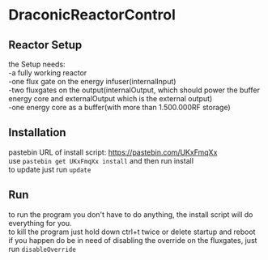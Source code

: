 # DraconicReactorControl
## Reactor Setup
the Setup needs: 
<br>-a fully working reactor 
<br>-one flux gate on the energy infuser(internalInput)
<br>-two fluxgates on the output(internalOutput, which should power the buffer energy core and externalOutput which is the external output)
<br>-one energy core as a buffer(with more than 1.500.000RF storage)

## Installation
pastebin URL of install script: https://pastebin.com/UKxFmqXx 
<br>use <code>pastebin get UKxFmqXx install</code> and then run install
<br>to update just run <code>update</code>
## Run
to run the program you don't have to do anything, the install script will do everything for you.
<br>to kill the program just hold down ctrl+t twice or delete startup and reboot
<br> if you happen do be in need of disabling the override on the fluxgates, just run <code>disableOverride</code>
